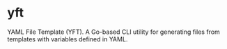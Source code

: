 # yft
YAML File Template (YFT). A Go-based CLI utility for generating files from templates with variables defined in YAML.
